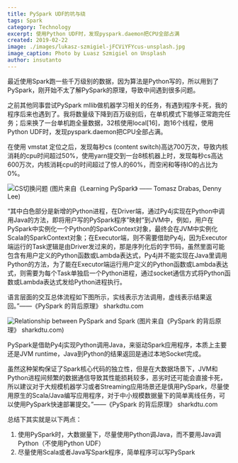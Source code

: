 ```yaml
---
title: PySpark UDF的坑与绕
tags: Spark
category: Technology
excerpt: 使用Python UDF时，发现pyspark.daemon把CPU全部占满
created: 2019-02-22
image: ./images/lukasz-szmigiel-jFCViYFYcus-unsplash.jpg
image_caption: Photo by Luasz Szmigiel on Unsplash
author: insutanto
---
```


最近使用Spark跑一些千万级别的数据，因为算法是Python写的，所以用到了PySpark，刚开始不太了解PySpark的原理，导致中间遇到很多问题。

之前其他同事尝试PySpark mllib做机器学习相关的任务，有遇到程序卡死，我的程序后来也遇到了。我将数量级下降到百万级别后，在单机模式下能够正常跑完任务；后来换了一台单机跑全量数据，32核使用local[16]，跑16个线程，使用Python UDF时，发现pyspark.daemon把CPU全部占满。

在使用 vmstat 定位之后，发现每秒cs (content switch)高达700万次，导致内核消耗的cpu时间超过50%，使用yarn提交到一台8核机器上时，发现每秒cs高达600万次，内核消耗cpu的时间超过了惊人的60%，而空闲和等待IO的占比为0%。

![CS切换问题](https://raw.githubusercontent.com/momentxu/git_files/master/images/2019/03/28/pyspark_cs_overhead-1553753770199.png)
(图片来自《Learning PySpark》 —— Tomasz Drabas, Denny Lee)

“其中白色部分是新增的Python进程，在Driver端，通过Py4j实现在Python中调用Java的方法，即将用户写的PySpark程序”映射”到JVM中，例如，用户在PySpark中实例化一个Python的SparkContext对象，最终会在JVM中实例化Scala的SparkContext对象；在Executor端，则不需要借助Py4j，因为Executor端运行的Task逻辑是由Driver发过来的，那是序列化后的字节码，虽然里面可能包含有用户定义的Python函数或Lambda表达式，Py4j并不能实现在Java里调用Python的方法，为了能在Executor端运行用户定义的Python函数或Lambda表达式，则需要为每个Task单独启一个Python进程，通过socket通信方式将Python函数或Lambda表达式发给Python进程执行。

语言层面的交互总体流程如下图所示，实线表示方法调用，虚线表示结果返回。”——《PySpark 的背后原理》 sharkdtu.com

![Relationship between PySpark and Spark](https://raw.githubusercontent.com/momentxu/git_files/master/images/2019/03/28/pyspark_connect_to_jvm-1553753777680.jpeg)
(图片来自《PySpark 的背后原理》 sharkdtu.com)

PySpark是借助Py4j实现Python调用Java，来驱动Spark应用程序，本质上主要还是JVM runtime，Java到Python的结果返回是通过本地Socket完成。

虽然这种架构保证了Spark核心代码的独立性，但是在大数据场景下，JVM和Python进程间频繁的数据通信导致其性能损耗较多，恶劣时还可能会直接卡死，所以建议对于大规模机器学习或者Streaming应用场景还是慎用PySpark，尽量使用原生的Scala/Java编写应用程序，对于中小规模数据量下的简单离线任务，可以使用PySpark快速部署提交。”——《PySpark 的背后原理》 sharkdtu.com

总结下其实就是以下两点：

1. 使用PySpark时，大数据量下，尽量使用Python调Java，而不要用Java调Python（不使用Python UDF）
2. 尽量使用Scala或者Java写Spark程序，简单程序可以写PySpark